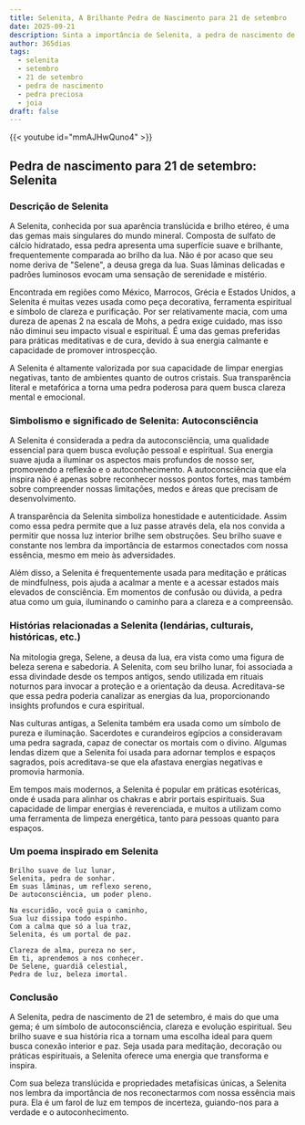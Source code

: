 ```yaml
---
title: Selenita, A Brilhante Pedra de Nascimento para 21 de setembro
date: 2025-09-21
description: Sinta a importância de Selenita, a pedra de nascimento de 21 de setembro que simboliza Autoconsciência. Deixe que sua beleza e significado iluminem seu dia.
author: 365dias
tags:
  - selenita
  - setembro
  - 21 de setembro
  - pedra de nascimento
  - pedra preciosa
  - joia
draft: false
---
```


{{< youtube id="mmAJHwQuno4" >}}

## Pedra de nascimento para 21 de setembro: Selenita

### Descrição de Selenita

A Selenita, conhecida por sua aparência translúcida e brilho etéreo, é uma das gemas mais singulares do mundo mineral. Composta de sulfato de cálcio hidratado, essa pedra apresenta uma superfície suave e brilhante, frequentemente comparada ao brilho da lua. Não é por acaso que seu nome deriva de "Selene", a deusa grega da lua. Suas lâminas delicadas e padrões luminosos evocam uma sensação de serenidade e mistério.

Encontrada em regiões como México, Marrocos, Grécia e Estados Unidos, a Selenita é muitas vezes usada como peça decorativa, ferramenta espiritual e símbolo de clareza e purificação. Por ser relativamente macia, com uma dureza de apenas 2 na escala de Mohs, a pedra exige cuidado, mas isso não diminui seu impacto visual e espiritual. É uma das gemas preferidas para práticas meditativas e de cura, devido à sua energia calmante e capacidade de promover introspecção.

A Selenita é altamente valorizada por sua capacidade de limpar energias negativas, tanto de ambientes quanto de outros cristais. Sua transparência literal e metafórica a torna uma pedra poderosa para quem busca clareza mental e emocional.

### Simbolismo e significado de Selenita: Autoconsciência

A Selenita é considerada a pedra da autoconsciência, uma qualidade essencial para quem busca evolução pessoal e espiritual. Sua energia suave ajuda a iluminar os aspectos mais profundos de nosso ser, promovendo a reflexão e o autoconhecimento. A autoconsciência que ela inspira não é apenas sobre reconhecer nossos pontos fortes, mas também sobre compreender nossas limitações, medos e áreas que precisam de desenvolvimento.

A transparência da Selenita simboliza honestidade e autenticidade. Assim como essa pedra permite que a luz passe através dela, ela nos convida a permitir que nossa luz interior brilhe sem obstruções. Seu brilho suave e constante nos lembra da importância de estarmos conectados com nossa essência, mesmo em meio às adversidades.

Além disso, a Selenita é frequentemente usada para meditação e práticas de mindfulness, pois ajuda a acalmar a mente e a acessar estados mais elevados de consciência. Em momentos de confusão ou dúvida, a pedra atua como um guia, iluminando o caminho para a clareza e a compreensão.

### Histórias relacionadas a Selenita (lendárias, culturais, históricas, etc.)

Na mitologia grega, Selene, a deusa da lua, era vista como uma figura de beleza serena e sabedoria. A Selenita, com seu brilho lunar, foi associada a essa divindade desde os tempos antigos, sendo utilizada em rituais noturnos para invocar a proteção e a orientação da deusa. Acreditava-se que essa pedra poderia canalizar as energias da lua, proporcionando insights profundos e cura espiritual.

Nas culturas antigas, a Selenita também era usada como um símbolo de pureza e iluminação. Sacerdotes e curandeiros egípcios a consideravam uma pedra sagrada, capaz de conectar os mortais com o divino. Algumas lendas dizem que a Selenita foi usada para adornar templos e espaços sagrados, pois acreditava-se que ela afastava energias negativas e promovia harmonia.

Em tempos mais modernos, a Selenita é popular em práticas esotéricas, onde é usada para alinhar os chakras e abrir portais espirituais. Sua capacidade de limpar energias é reverenciada, e muitos a utilizam como uma ferramenta de limpeza energética, tanto para pessoas quanto para espaços.

### Um poema inspirado em Selenita

```
Brilho suave de luz lunar,  
Selenita, pedra de sonhar.  
Em suas lâminas, um reflexo sereno,  
De autoconsciência, um poder pleno.  

Na escuridão, você guia o caminho,  
Sua luz dissipa todo espinho.  
Com a calma que só a lua traz,  
Selenita, és um portal de paz.  

Clareza de alma, pureza no ser,  
Em ti, aprendemos a nos conhecer.  
De Selene, guardiã celestial,  
Pedra de luz, beleza imortal.  
```

### Conclusão

A Selenita, pedra de nascimento de 21 de setembro, é mais do que uma gema; é um símbolo de autoconsciência, clareza e evolução espiritual. Seu brilho suave e sua história rica a tornam uma escolha ideal para quem busca conexão interior e paz. Seja usada para meditação, decoração ou práticas espirituais, a Selenita oferece uma energia que transforma e inspira.

Com sua beleza translúcida e propriedades metafísicas únicas, a Selenita nos lembra da importância de nos reconectarmos com nossa essência mais pura. Ela é um farol de luz em tempos de incerteza, guiando-nos para a verdade e o autoconhecimento.